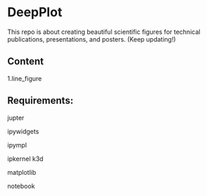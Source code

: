 # DeepPlot

This repo is about creating beautiful scientific figures for technical publications, presentations, and posters. (Keep updating!)

## Content

1.line_figure

## Requirements:

jupter

ipywidgets

ipympl

ipkernel k3d

matplotlib

notebook



